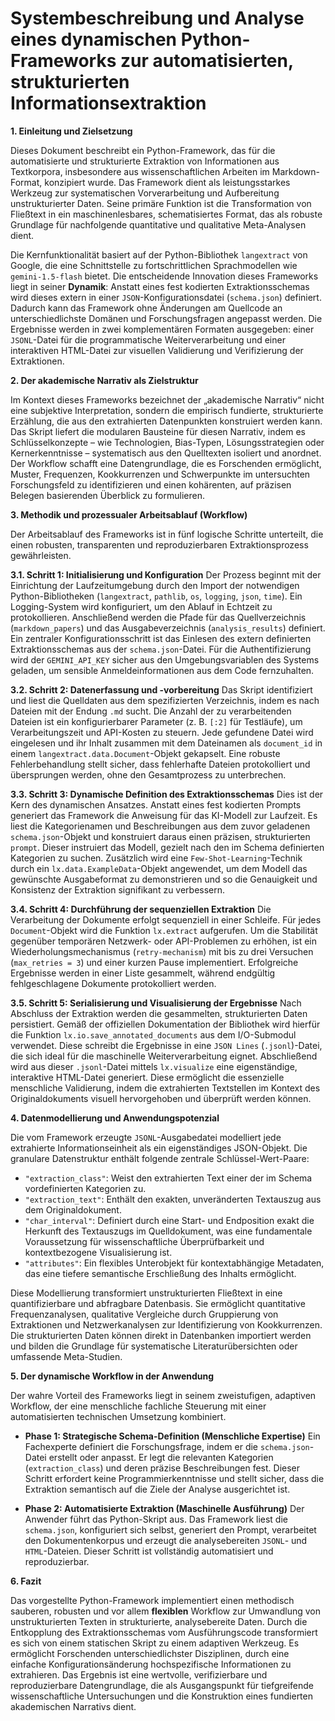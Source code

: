 # **Systembeschreibung und Analyse eines dynamischen Python-Frameworks zur automatisierten, strukturierten Informationsextraktion**

**1. Einleitung und Zielsetzung**

Dieses Dokument beschreibt ein Python-Framework, das für die automatisierte und strukturierte Extraktion von Informationen aus Textkorpora, insbesondere aus wissenschaftlichen Arbeiten im Markdown-Format, konzipiert wurde. Das Framework dient als leistungsstarkes Werkzeug zur systematischen Vorverarbeitung und Aufbereitung unstrukturierter Daten. Seine primäre Funktion ist die Transformation von Fließtext in ein maschinenlesbares, schematisiertes Format, das als robuste Grundlage für nachfolgende quantitative und qualitative Meta-Analysen dient.

Die Kernfunktionalität basiert auf der Python-Bibliothek `langextract` von Google, die eine Schnittstelle zu fortschrittlichen Sprachmodellen wie `gemini-1.5-flash` bietet. Die entscheidende Innovation dieses Frameworks liegt in seiner **Dynamik**: Anstatt eines fest kodierten Extraktionsschemas wird dieses extern in einer `JSON`-Konfigurationsdatei (`schema.json`) definiert. Dadurch kann das Framework ohne Änderungen am Quellcode an unterschiedlichste Domänen und Forschungsfragen angepasst werden. Die Ergebnisse werden in zwei komplementären Formaten ausgegeben: einer `JSONL`-Datei für die programmatische Weiterverarbeitung und einer interaktiven HTML-Datei zur visuellen Validierung und Verifizierung der Extraktionen.

**2. Der akademische Narrativ als Zielstruktur**

Im Kontext dieses Frameworks bezeichnet der „akademische Narrativ“ nicht eine subjektive Interpretation, sondern die empirisch fundierte, strukturierte Erzählung, die aus den extrahierten Datenpunkten konstruiert werden kann. Das Skript liefert die modularen Bausteine für diesen Narrativ, indem es Schlüsselkonzepte – wie Technologien, Bias-Typen, Lösungsstrategien oder Kernerkenntnisse – systematisch aus den Quelltexten isoliert und anordnet. Der Workflow schafft eine Datengrundlage, die es Forschenden ermöglicht, Muster, Frequenzen, Kookkurrenzen und Schwerpunkte im untersuchten Forschungsfeld zu identifizieren und einen kohärenten, auf präzisen Belegen basierenden Überblick zu formulieren.

**3. Methodik und prozessualer Arbeitsablauf (Workflow)**

Der Arbeitsablauf des Frameworks ist in fünf logische Schritte unterteilt, die einen robusten, transparenten und reproduzierbaren Extraktionsprozess gewährleisten.

**3.1. Schritt 1: Initialisierung und Konfiguration**
Der Prozess beginnt mit der Einrichtung der Laufzeitumgebung durch den Import der notwendigen Python-Bibliotheken (`langextract`, `pathlib`, `os`, `logging`, `json`, `time`). Ein Logging-System wird konfiguriert, um den Ablauf in Echtzeit zu protokollieren. Anschließend werden die Pfade für das Quellverzeichnis (`markdown_papers`) und das Ausgabeverzeichnis (`analysis_results`) definiert. Ein zentraler Konfigurationsschritt ist das Einlesen des extern definierten Extraktionsschemas aus der `schema.json`-Datei. Für die Authentifizierung wird der `GEMINI_API_KEY` sicher aus den Umgebungsvariablen des Systems geladen, um sensible Anmeldeinformationen aus dem Code fernzuhalten.

**3.2. Schritt 2: Datenerfassung und -vorbereitung**
Das Skript identifiziert und liest die Quelldaten aus dem spezifizierten Verzeichnis, indem es nach Dateien mit der Endung `.md` sucht. Die Anzahl der zu verarbeitenden Dateien ist ein konfigurierbarer Parameter (z. B. `[:2]` für Testläufe), um Verarbeitungszeit und API-Kosten zu steuern. Jede gefundene Datei wird eingelesen und ihr Inhalt zusammen mit dem Dateinamen als `document_id` in einem `langextract.data.Document`-Objekt gekapselt. Eine robuste Fehlerbehandlung stellt sicher, dass fehlerhafte Dateien protokolliert und übersprungen werden, ohne den Gesamtprozess zu unterbrechen.

**3.3. Schritt 3: Dynamische Definition des Extraktionsschemas**
Dies ist der Kern des dynamischen Ansatzes. Anstatt eines fest kodierten Prompts generiert das Framework die Anweisung für das KI-Modell zur Laufzeit. Es liest die Kategorienamen und Beschreibungen aus dem zuvor geladenen `schema.json`-Objekt und konstruiert daraus einen präzisen, strukturierten `prompt`. Dieser instruiert das Modell, gezielt nach den im Schema definierten Kategorien zu suchen. Zusätzlich wird eine `Few-Shot-Learning`-Technik durch ein `lx.data.ExampleData`-Objekt angewendet, um dem Modell das gewünschte Ausgabeformat zu demonstrieren und so die Genauigkeit und Konsistenz der Extraktion signifikant zu verbessern.

**3.4. Schritt 4: Durchführung der sequenziellen Extraktion**
Die Verarbeitung der Dokumente erfolgt sequenziell in einer Schleife. Für jedes `Document`-Objekt wird die Funktion `lx.extract` aufgerufen. Um die Stabilität gegenüber temporären Netzwerk- oder API-Problemen zu erhöhen, ist ein Wiederholungsmechanismus (`retry-mechanism`) mit bis zu drei Versuchen (`max_retries = 3`) und einer kurzen Pause implementiert. Erfolgreiche Ergebnisse werden in einer Liste gesammelt, während endgültig fehlgeschlagene Dokumente protokolliert werden.

**3.5. Schritt 5: Serialisierung und Visualisierung der Ergebnisse**
Nach Abschluss der Extraktion werden die gesammelten, strukturierten Daten persistiert. Gemäß der offiziellen Dokumentation der Bibliothek wird hierfür die Funktion `lx.io.save_annotated_documents` aus dem I/O-Submodul verwendet. Diese schreibt die Ergebnisse in eine `JSON Lines` (`.jsonl`)-Datei, die sich ideal für die maschinelle Weiterverarbeitung eignet. Abschließend wird aus dieser `.jsonl`-Datei mittels `lx.visualize` eine eigenständige, interaktive HTML-Datei generiert. Diese ermöglicht die essenzielle menschliche Validierung, indem die extrahierten Textstellen im Kontext des Originaldokuments visuell hervorgehoben und überprüft werden können.

**4. Datenmodellierung und Anwendungspotenzial**

Die vom Framework erzeugte `JSONL`-Ausgabedatei modelliert jede extrahierte Informationseinheit als ein eigenständiges JSON-Objekt. Die granulare Datenstruktur enthält folgende zentrale Schlüssel-Wert-Paare:
* `"extraction_class"`: Weist den extrahierten Text einer der im Schema vordefinierten Kategorien zu.
* `"extraction_text"`: Enthält den exakten, unveränderten Textauszug aus dem Originaldokument.
* `"char_interval"`: Definiert durch eine Start- und Endposition exakt die Herkunft des Textauszugs im Quelldokument, was eine fundamentale Voraussetzung für wissenschaftliche Überprüfbarkeit und kontextbezogene Visualisierung ist.
* `"attributes"`: Ein flexibles Unterobjekt für kontextabhängige Metadaten, das eine tiefere semantische Erschließung des Inhalts ermöglicht.

Diese Modellierung transformiert unstrukturierten Fließtext in eine quantifizierbare und abfragbare Datenbasis. Sie ermöglicht quantitative Frequenzanalysen, qualitative Vergleiche durch Gruppierung von Extraktionen und Netzwerkanalysen zur Identifizierung von Kookkurrenzen. Die strukturierten Daten können direkt in Datenbanken importiert werden und bilden die Grundlage für systematische Literaturübersichten oder umfassende Meta-Studien.

**5. Der dynamische Workflow in der Anwendung**

Der wahre Vorteil des Frameworks liegt in seinem zweistufigen, adaptiven Workflow, der eine menschliche fachliche Steuerung mit einer automatisierten technischen Umsetzung kombiniert.

* **Phase 1: Strategische Schema-Definition (Menschliche Expertise)**
    Ein Fachexperte definiert die Forschungsfrage, indem er die `schema.json`-Datei erstellt oder anpasst. Er legt die relevanten Kategorien (`extraction_class`) und deren präzise Beschreibungen fest. Dieser Schritt erfordert keine Programmierkenntnisse und stellt sicher, dass die Extraktion semantisch auf die Ziele der Analyse ausgerichtet ist.

* **Phase 2: Automatisierte Extraktion (Maschinelle Ausführung)**
    Der Anwender führt das Python-Skript aus. Das Framework liest die `schema.json`, konfiguriert sich selbst, generiert den Prompt, verarbeitet den Dokumentenkorpus und erzeugt die analysebereiten `JSONL`- und `HTML`-Dateien. Dieser Schritt ist vollständig automatisiert und reproduzierbar.

**6. Fazit**

Das vorgestellte Python-Framework implementiert einen methodisch sauberen, robusten und vor allem **flexiblen** Workflow zur Umwandlung von unstrukturierten Texten in strukturierte, analysebereite Daten. Durch die Entkopplung des Extraktionsschemas vom Ausführungscode transformiert es sich von einem statischen Skript zu einem adaptiven Werkzeug. Es ermöglicht Forschenden unterschiedlichster Disziplinen, durch eine einfache Konfigurationsänderung hochspezifische Informationen zu extrahieren. Das Ergebnis ist eine wertvolle, verifizierbare und reproduzierbare Datengrundlage, die als Ausgangspunkt für tiefgreifende wissenschaftliche Untersuchungen und die Konstruktion eines fundierten akademischen Narrativs dient.